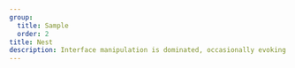 ```yaml
---
group:
  title: Sample
  order: 2
title: Nest
description: Interface manipulation is dominated, occasionally evoking AI commands
---
```


<code src="./nest.tsx" background="grey" compact></code>
